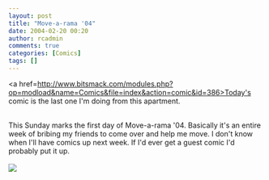 ```yaml
---
layout: post
title: "Move-a-rama '04"
date: 2004-02-20 00:20
author: rcadmin
comments: true
categories: [Comics]
tags: []
---
```

<a href=http://www.bitsmack.com/modules.php?op=modload&name=Comics&file=index&action=comic&id=386>Today's comic</a> is the last one I'm doing from this apartment. 
<br />

<br />
This Sunday marks the first day of Move-a-rama '04. Basically it's an entire week of bribing my friends to come over and help me move. I don't know when I'll have comics up next week. If I'd ever get a guest comic I'd probably put it up.<Br><br><!--more--><img src='http://dl.bitsmack.com/comics/20040220.gif'   />
